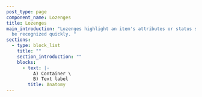 ```yaml
---
post_type: page
component_name: Lozenges
title: Lozenges
main_introduction: "Lozenges highlight an item's attributes or status so it can
  be recognized quickly. "
sections:
  - type: block_list
    title: ""
    section_introduction: ""
    blocks:
      - text: |-
          A) Container \
          B) Text label
        title: Anatomy
---
```

